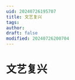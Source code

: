 ```yaml
---
uid: 20240726195707
title: 文艺复兴
tags: 
author: 
draft: false
modified: 20240726200704
---
```


# 文艺复兴